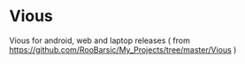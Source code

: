# Vious
Vious for android, web and laptop releases ( from https://github.com/RooBarsic/My_Projects/tree/master/Vious )
